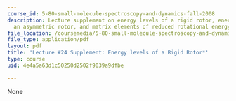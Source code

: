```yaml
---
course_id: 5-80-small-molecule-spectroscopy-and-dynamics-fall-2008
description: Lecture supplement on energy levels of a rigid rotor, energy levels of
  an asymmetric rotor, and matrix elements of reduced rotational energy.
file_location: /coursemedia/5-80-small-molecule-spectroscopy-and-dynamics-fall-2008/4e4a5a63d1c50250d2502f9039a9dfbe_24s_580ln_fa08.pdf
file_type: application/pdf
layout: pdf
title: 'Lecture #24 Supplement: Energy levels of a Rigid Rotor*'
type: course
uid: 4e4a5a63d1c50250d2502f9039a9dfbe

---
```

None
